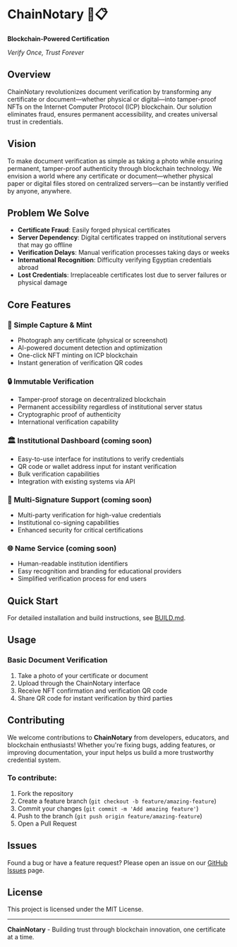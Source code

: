 # ChainNotary 🔗📋

**Blockchain-Powered Certification**

*Verify Once, Trust Forever*

## Overview

ChainNotary revolutionizes document verification by transforming any certificate or document—whether physical or digital—into tamper-proof NFTs on the Internet Computer Protocol (ICP) blockchain. Our solution eliminates fraud, ensures permanent accessibility, and creates universal trust in credentials.

## Vision

To make document verification as simple as taking a photo while ensuring permanent, tamper-proof authenticity through blockchain technology. We envision a world where any certificate or document—whether physical paper or digital files stored on centralized servers—can be instantly verified by anyone, anywhere.

## Problem We Solve
- **Certificate Fraud**: Easily forged physical certificates
- **Server Dependency**: Digital certificates trapped on institutional servers that may go offline
- **Verification Delays**: Manual verification processes taking days or weeks
- **International Recognition**: Difficulty verifying Egyptian credentials abroad
- **Lost Credentials**: Irreplaceable certificates lost due to server failures or physical damage

## Core Features

### 📱 Simple Capture & Mint
- Photograph any certificate (physical or screenshot)
- AI-powered document detection and optimization
- One-click NFT minting on ICP blockchain
- Instant generation of verification QR codes

### 🔒 Immutable Verification
- Tamper-proof storage on decentralized blockchain
- Permanent accessibility regardless of institutional server status
- Cryptographic proof of authenticity
- International verification capability

### 🏛️ Institutional Dashboard (coming soon)
- Easy-to-use interface for institutions to verify credentials
- QR code or wallet address input for instant verification
- Bulk verification capabilities
- Integration with existing systems via API

### 🤝 Multi-Signature Support (coming soon)
- Multi-party verification for high-value credentials
- Institutional co-signing capabilities
- Enhanced security for critical certifications

### 🌐 Name Service (coming soon)
- Human-readable institution identifiers
- Easy recognition and branding for educational providers
- Simplified verification process for end users

## Quick Start

For detailed installation and build instructions, see [BUILD.md](BUILD.md).

## Usage

### Basic Document Verification
1. Take a photo of your certificate or document
2. Upload through the ChainNotary interface
3. Receive NFT confirmation and verification QR code
4. Share QR code for instant verification by third parties

## Contributing

We welcome contributions to **ChainNotary** from developers, educators, and blockchain enthusiasts! Whether you're fixing bugs, adding features, or improving documentation, your input helps us build a more trustworthy credential system.

### To contribute:
1. Fork the repository
2. Create a feature branch (`git checkout -b feature/amazing-feature`)
3. Commit your changes (`git commit -m 'Add amazing feature'`)
4. Push to the branch (`git push origin feature/amazing-feature`)
5. Open a Pull Request

## Issues

Found a bug or have a feature request? Please open an issue on our [GitHub Issues](https://github.com/yourorg/chainnotary/issues) page.

## License

This project is licensed under the MIT License.

---

**ChainNotary** - Building trust through blockchain innovation, one certificate at a time.
